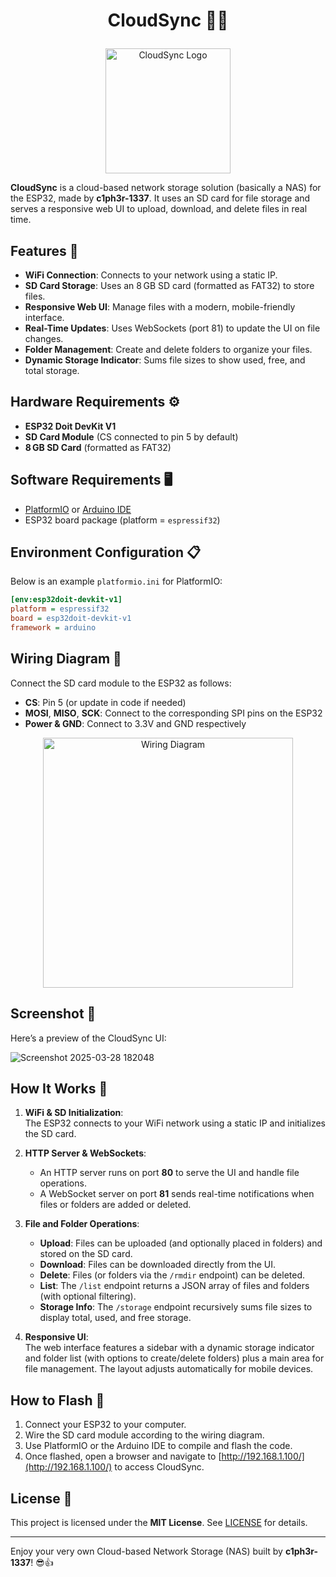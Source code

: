 
# <p align="center">CloudSync 📡💾</p>

<p align="center">
  <img src="https://github.com/user-attachments/assets/20132858-7061-4611-893e-fcbb4551bf07" alt="CloudSync Logo" width="200">
</p>

**CloudSync** is a cloud-based network storage solution (basically a NAS) for the ESP32, made by **c1ph3r-1337**. It uses an SD card for file storage and serves a responsive web UI to upload, download, and delete files in real time.

## Features 🚀
- **WiFi Connection**: Connects to your network using a static IP.
- **SD Card Storage**: Uses an 8 GB SD card (formatted as FAT32) to store files.
- **Responsive Web UI**: Manage files with a modern, mobile-friendly interface.
- **Real-Time Updates**: Uses WebSockets (port 81) to update the UI on file changes.
- **Folder Management**: Create and delete folders to organize your files.
- **Dynamic Storage Indicator**: Sums file sizes to show used, free, and total storage.

## Hardware Requirements ⚙️
- **ESP32 Doit DevKit V1**  
- **SD Card Module** (CS connected to pin 5 by default)  
- **8 GB SD Card** (formatted as FAT32)

## Software Requirements 🖥️
- [PlatformIO](https://platformio.org/) or [Arduino IDE](https://www.arduino.cc/en/software)  
- ESP32 board package (platform = `espressif32`)

## Environment Configuration 📋
Below is an example `platformio.ini` for PlatformIO:

```ini
[env:esp32doit-devkit-v1]
platform = espressif32
board = esp32doit-devkit-v1
framework = arduino
```

## Wiring Diagram 🔌
Connect the SD card module to the ESP32 as follows:
- **CS**: Pin 5 (or update in code if needed)
- **MOSI**, **MISO**, **SCK**: Connect to the corresponding SPI pins on the ESP32
- **Power & GND**: Connect to 3.3V and GND respectively

<p align="center">
  <img src="https://github.com/user-attachments/assets/8babf82b-86e3-4de6-b19c-37dd4dbd22a3" alt="Wiring Diagram" width="400">
</p>

## Screenshot 📸
Here’s a preview of the CloudSync UI:

![Screenshot 2025-03-28 182048](https://github.com/user-attachments/assets/b4feb6e3-bf27-4036-b8f0-d95770309440)

## How It Works 🤔
1. **WiFi & SD Initialization**:  
   The ESP32 connects to your WiFi network using a static IP and initializes the SD card.

2. **HTTP Server & WebSockets**:  
   - An HTTP server runs on port **80** to serve the UI and handle file operations.  
   - A WebSocket server on port **81** sends real-time notifications when files or folders are added or deleted.

3. **File and Folder Operations**:  
   - **Upload**: Files can be uploaded (and optionally placed in folders) and stored on the SD card.  
   - **Download**: Files can be downloaded directly from the UI.  
   - **Delete**: Files (or folders via the `/rmdir` endpoint) can be deleted.  
   - **List**: The `/list` endpoint returns a JSON array of files and folders (with optional filtering).  
   - **Storage Info**: The `/storage` endpoint recursively sums file sizes to display total, used, and free storage.

4. **Responsive UI**:  
   The web interface features a sidebar with a dynamic storage indicator and folder list (with options to create/delete folders) plus a main area for file management. The layout adjusts automatically for mobile devices.

## How to Flash 📡
1. Connect your ESP32 to your computer.  
2. Wire the SD card module according to the wiring diagram.  
3. Use PlatformIO or the Arduino IDE to compile and flash the code.  
4. Once flashed, open a browser and navigate to [http://192.168.1.100/](http://192.168.1.100/) to access CloudSync.

## License 📝
This project is licensed under the **MIT License**. See [LICENSE](LICENSE) for details.

---

Enjoy your very own Cloud-based Network Storage (NAS) built by **c1ph3r-1337**! 😎👍
```
